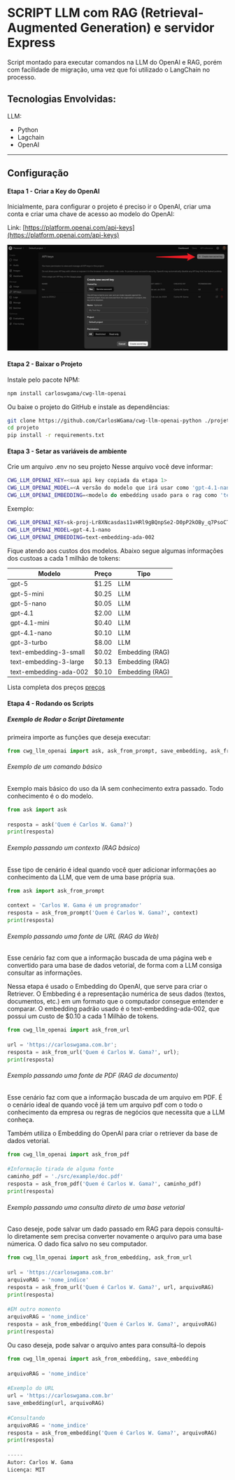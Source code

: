 # SCRIPT LLM com  RAG (Retrieval-Augmented Generation) e servidor Express

Script montado para executar comandos na LLM do OpenAI e RAG, porém com facilidade de migração, uma vez que foi utilizado o LangChain no processo. 

## Tecnologias Envolvidas:
LLM:
- Python
- Lagchain 
- OpenAI 


-----
## Configuração


#### Etapa 1 - Criar a Key do OpenAI
Inicialmente, para configurar o projeto é preciso ir o OpenAI, criar uma conta e criar uma chave de acesso ao modelo do OpenAI:

Link: [https://platform.openai.com/api-keys](https://platform.openai.com/api-keys)

<img src="./src/docs/openai-key.jpg" />

#### Etapa 2 - Baixar o Projeto

Instale pelo pacote NPM:
```bash
npm install carloswgama/cwg-llm-openai
```

Ou baixe o projeto do GitHub e instale as dependências:
```bash
git clone https://github.com/CarlosWGama/cwg-llm-openai-python ./projeto
cd projeto
pip install -r requirements.txt
```

#### Etapa 3 - Setar as variáveis de ambiente

Crie um arquivo .env no seu projeto
Nesse arquivo você deve informar:

```bash
CWG_LLM_OPENAI_KEY=<sua api key copiada da etapa 1>
CWG_LLM_OPENAI_MODEL=<A versão do modelo que irá usar como 'gpt-4.1-nano', 'gpt-3-turbo'...>
CWG_LLM_OPENAI_EMBEDDING=<modelo do embedding usado para o rag como 'text-embedding-ada-002', 'text-embedding-3-large' ou 'text-embedding-3-small'	>
```

Exemplo:
```bash
CWG_LLM_OPENAI_KEY=sk-proj-Lr8XNcasdas11vHRl9gBQnpSe2-D0pP2kOBy_q7PsoCTasdasdgyfvOTTPKzH30WWGmOzcf_6PNbJ89D8jd8Ja8j2j92d
CWG_LLM_OPENAI_MODEL=gpt-4.1-nano
CWG_LLM_OPENAI_EMBEDDING=text-embedding-ada-002
```

Fique atendo aos custos dos modelos. Abaixo segue algumas informações dos custoas a cada 1 milhão de tokens:

| Modelo | Preço  |   Tipo |
|--------|--------|--------|
| gpt-5 | $1.25| LLM |
| gpt-5-mini| $0.25 | LLM |
| gpt-5-nano | $0.05 | LLM |
| gpt-4.1 | $2.00 | LLM |
| gpt-4.1-mini	 | $0.40 | LLM |
| gpt-4.1-nano	 | $0.10 | LLM |
| gpt-3-turbo	 | $8.00 | LLM |
| text-embedding-3-small | $0.02 | Embedding (RAG) |
| text-embedding-3-large | $0.13 | Embedding (RAG) |
| text-embedding-ada-002 | $0.10 | Embedding (RAG) |

Lista completa dos preços [preços](https://platform.openai.com/docs/pricing)

#### Etapa 4 - Rodando os Scripts 

##### Exemplo de Rodar o Script Diretamente

primeira importe as funções que deseja executar:

```python
from cwg_llm_openai import ask, ask_from_prompt, save_embedding, ask_from_url, ask_from_pdf, ask_from_embedding
```

###### Exemplo de um comando básico
Exemplo mais básico do uso da IA sem conhecimento extra passado. Todo conhecimento é o do modelo.

```python
from ask import ask

resposta = ask('Quem é Carlos W. Gama?')
print(resposta)
```

###### Exemplo passando um contexto (RAG básico)
Esse tipo de cenário é ideal quando você quer adicionar informações ao conhecimento da LLM, que vem de uma base própria sua. 
```python
from ask import ask_from_prompt

context = 'Carlos W. Gama é um programador'
resposta = ask_from_prompt('Quem é Carlos W. Gama?', context)
print(resposta)
```

###### Exemplo passando uma fonte de URL (RAG da Web)
Esse cenário faz com que a informação buscada de uma página web e convertido para uma base de dados vetorial, de forma com a LLM consiga consultar as informações. 

Nessa etapa é usado o Embedding do OpenAI, que serve para criar o Retriever.
O Embbeding é a representação numérica de seus dados (textos, documentos, etc.) em um formato que o computador consegue entender e comparar.
O embedding padrão usado é o text-embedding-ada-002, que possui um custo de $0.10 a cada 1 Milhão de tokens. 

```python
from cwg_llm_openai import ask_from_url

url = 'https://carloswgama.com.br';
resposta = ask_from_url('Quem é Carlos W. Gama?', url);
print(resposta)
```

###### Exemplo passando uma fonte de PDF (RAG de documento)
Esse cenário faz com que a informação buscada de um arquivo em PDF. É o cenário ideal de quando você já tem um arquivo pdf com o todo o conhecimento da empresa ou regras de negócios que necessita que a LLM conheça. 

Também utiliza o Embedding do OpenAI para criar o retriever da base de dados vetorial.

```python
from cwg_llm_openai import ask_from_pdf

#Informação tirada de alguma fonte
caminho_pdf = './src/example/doc.pdf'
resposta = ask_from_pdf('Quem é Carlos W. Gama?', caminho_pdf)
print(resposta)
```

###### Exemplo passando uma consulta direto de uma base vetorial
Caso deseje, pode salvar um dado passado em RAG para depois consultá-lo diretamente sem precisa converter novamente o arquivo para uma base númerica. O dado fica salvo no seu computador. 
```python
from cwg_llm_openai import ask_from_embedding, ask_from_url

url = 'https://carloswgama.com.br'
arquivoRAG = 'nome_indice'
resposta = ask_from_url('Quem é Carlos W. Gama?', url, arquivoRAG)
print(resposta)

#EM outro momento
arquivoRAG = 'nome_indice'
resposta = ask_from_embedding('Quem é Carlos W. Gama?', arquivoRAG)
print(resposta)
```

Ou caso deseja, pode salvar o arquivo antes para consultá-lo depois

```python
from cwg_llm_openai import ask_from_embedding, save_embedding

arquivoRAG = 'nome_indice'
    
#Exemplo do URL
url = 'https://carloswgama.com.br'
save_embedding(url, arquivoRAG)

#Consultando
arquivoRAG = 'nome_indice'
resposta = ask_from_embedding('Quem é Carlos W. Gama?', arquivoRAG)
print(resposta)

-----
Autor: Carlos W. Gama
Licença: MIT